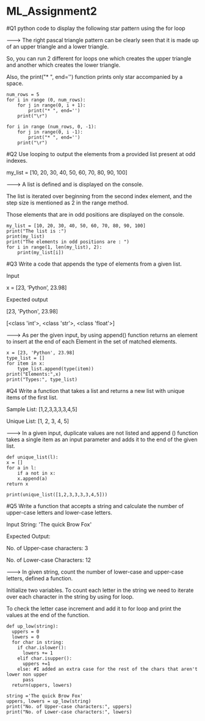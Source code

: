 # ML_Assignment2
#Q1 python code to display the following star pattern using the for loop

---> The right pascal triangle pattern can be clearly seen that it is made up of an upper triangle and a lower triangle. 

So, you can run 2 different for loops one which creates the upper triangle and another which creates the lower triangle. 

Also, the print("* ", end='') function prints only star accompanied by a space.


    num_rows = 5
    for i in range (0, num_rows):
        for j in range(0, i + 1):
            print("* ", end='')      
        print("\r") 
        
    for i in range (num_rows, 0, -1):
        for j in range(0, i -1):    
            print("* ", end='')       
        print("\r")  


#Q2 Use looping to output the elements from a provided list present at odd indexes.

my_list = [10, 20, 30, 40, 50, 60, 70, 80, 90, 100]

---> A list is defined and is displayed on the console. 

The list is iterated over beginning from the second index element, and the step size is mentioned as 2 in the range method. 

Those elements that are in odd positions are displayed on the console.


    my_list = [10, 20, 30, 40, 50, 60, 70, 80, 90, 100]
    print("The list is :")
    print(my_list)
    print("The elements in odd positions are : ")
    for i in range(1, len(my_list), 2):
        print(my_list[i])
        

#Q3 Write a code that appends the type of elements from a given list.

Input

 x = [23, ‘Python’, 23.98]
 
 Expected output
 
 [23, 'Python', 23.98]
 
 [<class 'int'>, <class 'str'>, <class 'float'>]
 
 ---> As per the given input, 
 by using append() function returns an element to insert at the end of each Element in the set of matched elements. 

 
    x = [23, 'Python', 23.98]
    type_list = []
    for item in x:
        type_list.append(type(item))
    print("Elements:",x)
    print("Types:", type_list)   


#Q4 Write a function that takes a list and returns a new list with unique items of the first list.

Sample List: [1,2,3,3,3,3,4,5]

Unique List: [1, 2, 3, 4, 5]

---> In a given input, duplicate values are not listed and append () function takes a single item as an input parameter and adds it to the end of the given list.

    def unique_list(l):
    x = []
    for a in l:
        if a not in x:
        x.append(a)
    return x

    print(unique_list([1,2,3,3,3,3,4,5]))
    

#Q5 Write a function that accepts a string and calculate the number of upper-case letters and lower-case
letters.

Input String: 'The quick Brow Fox'

Expected Output:

No. of Upper-case characters: 3

No. of Lower-case Characters: 12

---> In given string, count the number of lower-case and upper-case letters, defined a function. 

Initialize two variables. To count each letter in the string we need to iterate over each character in the string by using for loop. 

To check the letter case increment and add it to for loop and print the values at the end of the function.


    def up_low(string):
      uppers = 0
      lowers = 0
      for char in string:
        if char.islower():
          lowers += 1
        elif char.isupper():
          uppers +=1
        else: #I added an extra case for the rest of the chars that aren't lower non upper
          pass
      return(uppers, lowers)

    string ='The quick Brow Fox'
    uppers, lowers = up_low(string)
    print("No. of Upper-case characters:", uppers)
    print("No. of Lower-case characters:", lowers)



